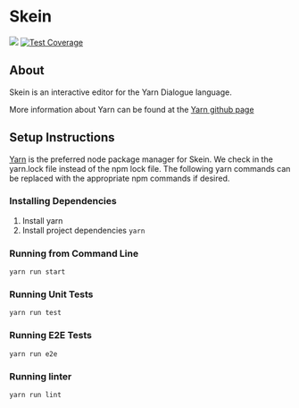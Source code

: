 # Skein
![](https://api.travis-ci.org/ild-games/Skein.svg?branch=develop)
[![Test Coverage](https://api.codeclimate.com/v1/badges/fb60bbf3019af519fa80/test_coverage)](https://codeclimate.com/github/ild-games/Skein/test_coverage)

## About

Skein is an interactive editor for the Yarn Dialogue language.

More information about Yarn can be found at the [Yarn github page](https://github.com/InfiniteAmmoInc/Yarn)


## Setup Instructions

[Yarn](https://yarnpkg.com/en/) is the preferred node package manager for Skein. We check in the yarn.lock file instead of the npm lock file. The following yarn commands can be replaced with the appropriate npm commands if desired.

### Installing Dependencies
1. Install yarn
2. Install project dependencies `yarn`

### Running from Command Line

`yarn run start`

### Running Unit Tests

`yarn run test`

### Running E2E Tests

`yarn run e2e`

### Running linter

`yarn run lint`
